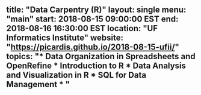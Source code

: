 title: "Data Carpentry (R)"
layout: single
menu: "main"
start: 2018-08-15 09:00:00 EST
end: 2018-08-16 16:30:00 EST
location: "UF Informatics Institute"
website: "https://picardis.github.io/2018-08-15-ufii/"
topics: "* Data Organization in Spreadsheets and OpenRefine * Introduction to R * Data Analysis and Visualization in R * SQL for Data Management * "
---
